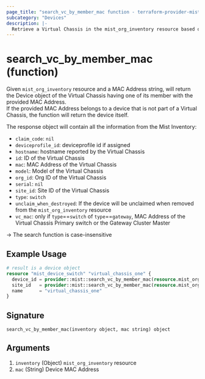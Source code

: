 ```yaml
---
page_title: "search_vc_by_member_mac function - terraform-provider-mist"
subcategory: "Devices"
description: |-
  Retrieve a Virtual Chassis in the mist_org_inventory resource based on one of its member MAC Address
---
```


# search_vc_by_member_mac (function)

Given `mist_org_inventory` resource and a MAC Address string, will return the Device object of the Virtual Chassis having one of its member with the provided MAC Address.  
If the provided MAC Address belongs to a device that is not part of a Virtual Chassis, the function will return the device itself.

The response object will contain all the information from the Mist Inventory:
* `claim_code`: `nil`
* `deviceprofile_id`: deviceprofile id if assigned
* `hostname`: hostname reported by the Virtual Chassis
* `id`: ID of the Virtual Chassis
* `mac`: MAC Address of the Virtual Chassis
* `model`: Model of the Virtual Chassis
* `org_id`: Org ID of the Virtual Chassis
* `serial`: `nil`
* `site_id`: Site ID of the Virtual Chassis
* `type`: `switch`
* `unclaim_when_destroyed`: If the device will be unclaimed when removed from the `mist_org_inventory` resource
* `vc_mac`: only if `type`==`switch` of `type`==`gateway`, MAC Address of the Virtual Chassis Primary switch or the Gateway Cluster Master

-> The search function is case-insensitive

## Example Usage

```terraform
# result is a device object
resource "mist_device_switch" "virtual_chassis_one" {
  device_id = provider::mist::search_vc_by_member_mac(resource.mist_org_inventory.inventory, "c0ffee000000").id
  site_id   = provider::mist::search_vc_by_member_mac(resource.mist_org_inventory.inventory, "c0ffee000000").site_id
  name      = "virtual_chassis_one"
}
```

## Signature

<!-- signature generated by tfplugindocs -->
```text
search_vc_by_member_mac(inventory object, mac string) object
```

## Arguments

<!-- arguments generated by tfplugindocs -->
1. `inventory` (Object) `mist_org_inventory` resource
2. `mac` (String) Device MAC Address

